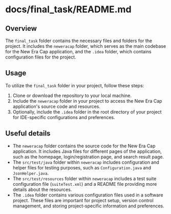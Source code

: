 # docs/final_task/README.md

## Overview
The `final_task` folder contains the necessary files and folders for the project. It includes the `neweracap` folder, which serves as the main codebase for the New Era Cap application, and the `.idea` folder, which contains configuration files for the project.

## Usage
To utilize the `final_task` folder in your project, follow these steps:

1. Clone or download the repository to your local machine.
2. Include the `neweracap` folder in your project to access the New Era Cap application's source code and resources.
3. Optionally, include the `.idea` folder in the root directory of your project for IDE-specific configurations and preferences.

## Useful details
- The `neweracap` folder contains the source code for the New Era Cap application. It includes Java files for different pages of the application, such as the homepage, login/registration page, and search result page.
- The `src/test/java` folder within `neweracap` includes configuration and helper files for testing purposes, such as `Configuration.java` and `JsonHelper.java`.
- The `src/test/resources` folder within `neweracap` includes a test suite configuration file (`suiteTest.xml`) and a README file providing more details about the resources.
- The `.idea` folder contains various configuration files used in a software project. These files are important for project setup, version control management, and storing project-specific information and preferences.